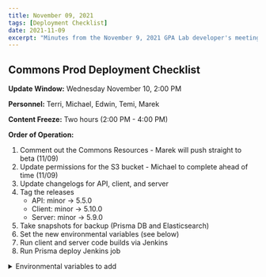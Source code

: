 ```yaml
---
title: November 09, 2021
tags: [Deployment Checklist]
date: 2021-11-09
excerpt: "Minutes from the November 9, 2021 GPA Lab developer's meeting"
---
```


## Commons Prod Deployment Checklist

**Update Window:** Wednesday November 10, 2:00 PM

**Personnel:** Terri, Michael, Edwin, Temi, Marek

**Content Freeze:** Two hours (2:00 PM - 4:00 PM)

**Order of Operation:**

1. Comment out the Commons Resources - Marek will push straight to beta (11/09)
1. Update permissions for the S3 bucket - Michael to complete ahead of time (11/09)
1. Update changelogs for API, client, and server
1. Tag the releases
   - API: minor -> 5.5.0
   - Client: minor -> 5.10.0
   - Server: minor -> 5.9.0
1. Take snapshots for backup (Prisma DB and Elasticsearch)
1. Set the new environmental variables (see below)
1. Run client and server code builds via Jenkins
1. Run Prisma deploy Jenkins job

<details id="envvars"><summary>Environmental variables to add</summary>
  <pre><code class="language-bash hljs">
AWS_SQS_EMAIL_ADDRESSES_TO_REMOVE_QUEUE_URL=
AWS_S3_EMAIL_NOTIFICATIONS_BUCKET=
  </code></pre>
</details>
